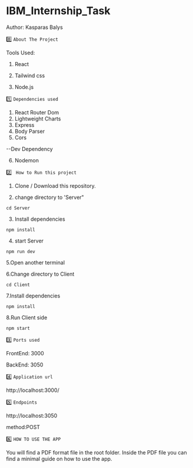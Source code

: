 # IBM_Internship_Task

Author: Kasparas Balys

:zero: `About The Project`

Tools Used:

1. React

2. Tailwind css

3. Node.js


:one: `Dependencies used`

1. React Router Dom
2. Lightweight Charts
3. Express
4. Body Parser
5. Cors

--Dev Dependency

6. Nodemon

:two:  ` How to Run this project`




1. Clone / Download this repository.

2. change directory to 'Server"

  `cd Server`
  
3. Install dependencies

  `npm install`
  
4. start Server

  `npm run dev`
  

  
5.Open another terminal

6.Change directory to Client

  `cd Client`
  
7.Install dependencies

  `npm install`
  
8.Run Client side

  `npm start`
  
  
:three: `Ports used`

FrontEnd: 3000

BackEnd: 3050

:four: `Application url`

http://localhost:3000/
  
:five: `Endpoints`

http://localhost:3050

method:POST

:six: `HOW TO USE THE APP`

You will find a PDF format file in the root folder.
Inside the PDF file you can find a minimal guide on how to use the app.
